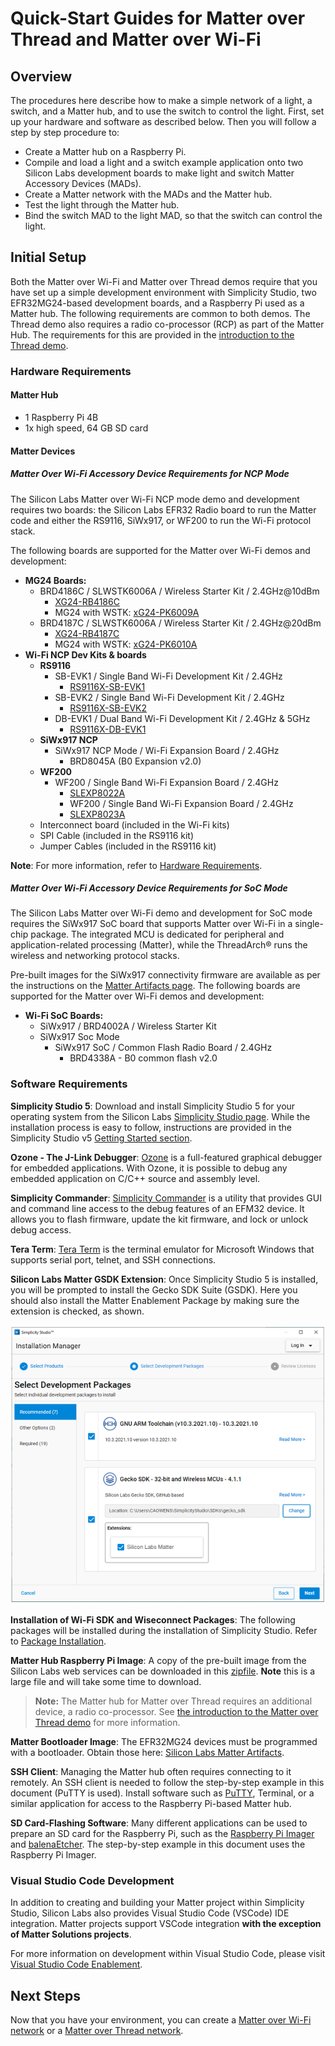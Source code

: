 # Quick-Start Guides for Matter over Thread and Matter over Wi-Fi

## Overview

The procedures here describe how to make a simple network of a light, a switch, and a Matter hub, and to use the switch to control the light. First, set up your hardware and software as described below. Then you will follow a step by step procedure to:

- Create a Matter hub on a Raspberry Pi.
- Compile and load a light and a switch example application onto two Silicon Labs development boards to make light and switch Matter Accessory Devices (MADs).
- Create a Matter network with the MADs and the Matter hub.
- Test the light through the Matter hub.
- Bind the switch MAD to the light MAD, so that the switch can control the light.

## Initial Setup

Both the Matter over Wi-Fi and Matter over Thread demos require that you have set up a simple development environment with Simplicity Studio,
two EFR32MG24-based development boards, and a Raspberry Pi used as a Matter hub. The following requirements are common to both demos. The Thread demo also requires a radio co-processor (RCP) as part of the Matter Hub. The requirements for this are provided in the [introduction to the Thread demo](/matter/<docspace-docleaf-version>/matter-light-switch-example/02-thread-light-switch-example).

### Hardware Requirements

#### Matter Hub

- 1 Raspberry Pi 4B
- 1x high speed, 64 GB SD card

#### Matter Devices

##### **Matter Over Wi-Fi Accessory Device Requirements for NCP Mode**

The Silicon Labs Matter over Wi-Fi NCP mode demo and development requires two boards: the Silicon Labs EFR32 Radio board to run the Matter code and either the RS9116, SiWx917, or WF200 to run the Wi-Fi protocol stack.

The following boards are supported for the Matter over Wi-Fi demos and development:

- **MG24 Boards:**
  - BRD4186C / SLWSTK6006A / Wireless Starter Kit / 2.4GHz@10dBm
    - [XG24-RB4186C](https://www.silabs.com/development-tools/wireless/xg24-rb4186c-efr32xg24-wireless-gecko-radio-board)
    - MG24 with WSTK: [xG24-PK6009A](https://www.silabs.com/development-tools/wireless/efr32xg24-pro-kit-10-dbm?tab=overview)
  - BRD4187C / SLWSTK6006A / Wireless Starter Kit / 2.4GHz@20dBm
    - [XG24-RB4187C](https://www.silabs.com/development-tools/wireless/xg24-rb4187c-efr32xg24-wireless-gecko-radio-board)
    - MG24 with WSTK: [xG24-PK6010A](https://www.silabs.com/development-tools/wireless/efr32xg24-pro-kit-20-dbm?tab=overview)
- **Wi-Fi NCP Dev Kits & boards**
  - **RS9116**
    - SB-EVK1 / Single Band Wi-Fi Development Kit / 2.4GHz
      - [RS9116X-SB-EVK1](https://www.silabs.com/development-tools/wireless/wi-fi/rs9116x-sb-evk-development-kit)
    - SB-EVK2 / Single Band Wi-Fi Development Kit / 2.4GHz
      - [RS9116X-SB-EVK2](https://www.silabs.com/development-tools/wireless/wi-fi/rs9116x-sb-evk2-development-kit)
    - DB-EVK1 / Dual Band Wi-Fi Development Kit / 2.4GHz & 5GHz
      - [RS9116X-DB-EVK1](https://www.silabs.com/development-tools/wireless/wi-fi/rs9116x-db-evk-development-kit)
  - **SiWx917 NCP**
    - SiWx917 NCP Mode / Wi-Fi Expansion Board / 2.4GHz
      - BRD8045A (B0 Expansion v2.0)
  - **WF200**
    - WF200 / Single Band Wi-Fi Expansion Board / 2.4GHz
      - [SLEXP8022A](https://www.silabs.com/development-tools/wireless/wi-fi/wf200-wifi-expansion-kit)
      - WF200 / Single Band Wi-Fi Expansion Board / 2.4GHz
      - [SLEXP8023A](https://www.silabs.com/development-tools/wireless/wi-fi/wfm200-wifi-expansion-kit)
  - Interconnect board (included in the Wi-Fi kits)
  - SPI Cable (included in the RS9116 kit)
  - Jumper Cables (included in the RS9116 kit)

**Note**: For more information, refer to [Hardware Requirements](#hardware-requirements).

##### **Matter Over Wi-Fi Accessory Device Requirements for SoC Mode**

The Silicon Labs Matter over Wi-Fi demo and development for SoC mode requires the SiWx917 SoC board that supports Matter over Wi-Fi in a single-chip package. The integrated MCU is dedicated for peripheral and application-related processing (Matter), while the ThreadArch® runs the wireless and networking protocol stacks.

Pre-built images for the SiWx917 connectivity firmware are available as per the instructions on the [Matter Artifacts page](/matter/<docspace-docleaf-version>/matter-prerequisites/matter-artifacts). The following boards are supported for the Matter over Wi-Fi demos and development:

- **Wi-Fi SoC Boards:**
  - SiWx917 / BRD4002A / Wireless Starter Kit
  - SiWx917 Soc Mode
    - SiWx917 SoC / Common Flash Radio Board / 2.4GHz
      - BRD4338A - B0 common flash v2.0

### Software Requirements

**Simplicity Studio 5**: Download and install Simplicity Studio 5 for your operating system from the Silicon Labs [Simplicity Studio page](https://www.silabs.com/developers/simplicity-studio). While the installation process is easy to follow, instructions are provided in the Simplicity Studio v5 [Getting Started section](https://docs.silabs.com/simplicity-studio-5-users-guide/latest/ss-5-users-guide-getting-started/install-ss-5-and-software).

**Ozone - The J-Link Debugger**: [Ozone](https://www.segger.com/products/development-tools/ozone-j-link-debugger/) is a full-featured graphical debugger for embedded applications. With Ozone, it is possible to debug any embedded application on C/C++ source and assembly level.

**Simplicity Commander**: [Simplicity Commander](/matter/<docspace-docleaf-version>/matter-references/flash-silabs-device#simplicity-commander) is a utility that provides GUI and command line access to the debug features of an EFM32 device. It allows you to flash firmware, update the kit firmware, and lock or unlock debug access.

**Tera Term**: [Tera Term](https://osdn.net/projects/ttssh2/releases/) is the terminal emulator for Microsoft Windows that supports serial port, telnet, and SSH connections.

**Silicon Labs Matter GSDK Extension**: Once Simplicity Studio 5 is installed, you will be prompted to install the Gecko SDK Suite (GSDK). Here you should also install the Matter Enablement Package by making sure the extension is checked, as shown.

![Installing the Matter Extension](./resources/install-package-advanced-device.png)

**Installation of Wi-Fi SDK and Wiseconnect Packages**: The following packages will be installed during the installation of Simplicity Studio. Refer to [Package Installation](/matter/<docspace-docleaf-version>/matter-wifi-getting-started-example/software-installation).

**Matter Hub Raspberry Pi Image**: A copy of the pre-built image from the Silicon Labs web services can be downloaded in this [zipfile](https://www.silabs.com/documents/public/software/SilabsMatterPi_2.2.1-1.2-extension.zip). **Note** this is a large file and will take some time to download.

>**Note:** The Matter hub for Matter over Thread requires an additional device, a radio co-processor. See [the introduction to the Matter over Thread demo](/matter/<docspace-docleaf-version>/matter-light-switch-example/02-thread-light-switch-example) for more information.

**Matter Bootloader Image**: The EFR32MG24 devices must be programmed with a bootloader. Obtain those here: [Silicon Labs Matter Artifacts](/matter/<docspace-docleaf-version>/matter-prerequisites/matter-artifacts).

**SSH Client**: Managing the Matter hub often requires connecting to it remotely. An SSH client is needed to follow the step-by-step example in this document (PuTTY is used). Install software such as [PuTTY](https://www.putty.org/), Terminal, or a similar application for access to the Raspberry Pi-based Matter hub.

**SD Card-Flashing Software**: Many different applications can be used to prepare an SD card for the Raspberry Pi, such as the [Raspberry Pi Imager](https://www.raspberrypi.com/documentation/computers/getting-started.html#install-using-imager) and [balenaEtcher](https://www.balena.io/etcher). The step-by-step example in this document uses the Raspberry Pi Imager.

### Visual Studio Code Development

In addition to creating and building your Matter project within Simplicity Studio, Silicon Labs also provides Visual Studio Code (VSCode) IDE integration. Matter projects support VSCode integration **with the exception of Matter Solutions projects**.

For more information on development within Visual Studio Code, please visit [Visual Studio Code Enablement](https://docs.silabs.com/simplicity-studio-5-users-guide/latest/ss-5-users-guide-vscode-ide/).

## Next Steps

Now that you have your environment, you can create a [Matter over Wi-Fi network](/matter/<docspace-docleaf-version>/matter-light-switch-example/01-wifi-light-switch-example) or a [Matter over Thread network](/matter/<docspace-docleaf-version>/matter-light-switch-example/02-thread-light-switch-example).
